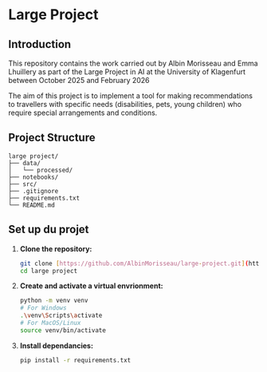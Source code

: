 # Large Project

## Introduction 

This repository contains the work carried out by Albin Morisseau and Emma Lhuillery as part of the Large Project in AI at the University of Klagenfurt between October 2025 and February 2026

The aim of this project is to implement a tool for making recommendations to travellers with specific needs (disabilities, pets, young children) who require special arrangements and conditions.

## Project Structure
```
large project/
├── data/
│   └── processed/
├── notebooks/
├── src/  
├── .gitignore
├── requirements.txt
└── README.md
```

## Set up du projet

1.  **Clone the repository:**
    ```bash
    git clone [https://github.com/AlbinMorisseau/large-project.git](https://github.com/AlbinMorisseau/large-project.git)
    cd large project
    ```
2.  **Create and activate a virtual envrionment:**
    ```bash
    python -m venv venv
    # For Windows
    .\venv\Scripts\activate
    # For MacOS/Linux
    source venv/bin/activate
    ```
3.  **Install dependancies:**
    ```bash
    pip install -r requirements.txt
    ```
